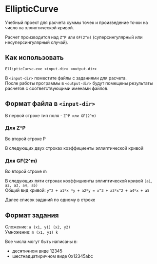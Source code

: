 # EllipticCurve
Учебный проект для расчета суммы точек и произведение точки на число на эллиптической кривой.

Расчет производится над `Z^P` или `GF(2^m)` (суперсингулярный или несуперсингулярный случай).

## Как использовать

`EllipticCurve.exe <input-dir> <output-dir>`

В `<input-dir>` поместите файлы с заданиями для расчета. <br>
После работы программы в `<output-dir>` будут помещены результаты расчетов с соответствующими именами файлов.

## Формат файла в `<input-dir>`

В первой строке тип поля - `Z^P или GF(2^m)`

### Для Z^P

Во второй строке P 

В следующих двух строках коэффициенты эллиптической кривой

### Для GF(2^m)
Во второй строке m

В следующих пяти строках коэффициенты эллиптической кривой `(a1, a2, a3, a4, a5)` <br>
Общий вид кривой: `y^2 + a1*x *y + a2*y = x^3 + a3*x^2 + a4*x + a5`

Далее список заданий по одному в строке

## Формат задания

Сложение: `a (x1, y1) (x2, y2)` <br>
Умножение: `m (x1, y1) k`

Все числа могут быть написаны в:

- десятичном виде 12345
- шестнадцатиричном виде 0x12345abc




